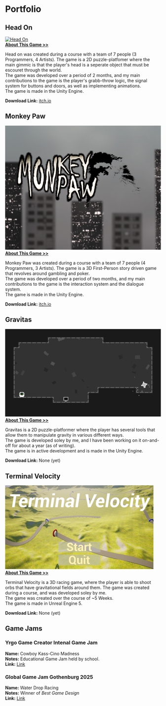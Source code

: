 # Portfolio




## Head On
[![Head On](/assets/HeadOnTitle.png)](/Projects/HeadOn)  
[**About This Game >>**](/Projects/HeadOn)  

Head on was created during a course with a team of 7 people (3 Programmers, 4 Artists). The game is a 2D puzzle-platfomer where the main gimmic is that the player's head is a seperate object that must be escouret through the world.  
The game was developed over a period of 2 months, and my main contributions to the game is the player's grabb-throw logic, the signal system for buttons and doors, as well as implementing animations.  
The game is made in the Unity Engine.  

**Download Link:** [itch.io](https://yrgo-game-creator.itch.io/head-on)  

## Monkey Paw
[![Monkey Paw](/assets/MonkeyPaw.png)](https://salmaster1.github.io/Portfolio/Projects/MonkeyPaw)  
[**About This Game >>**](https://salmaster1.github.io/Portfolio/Projects/MonkeyPaw)  

Monkey Paw was created during a course with a team of 7 people (4 Programmers, 3 Artists). The game is a 3D First-Person story driven game that revolves around gambling and poker.  
The game was developed over a period of two months, and my main contributions to the game is the interaction system and the dialogue system.  
The game is made in the Unity Engine.  

**Download Link:** [itch.io](https://yrgo-game-creator.itch.io/monkey-paw)  

## Gravitas
[![Gravitas](/assets/Gravitas.png)](https://salmaster1.github.io/Portfolio/Projects/Gravitas)  
[**About This Game >>**](https://salmaster1.github.io/Portfolio/Projects/Gravitas)  

Gravitas is a 2D puzzle-platformer where the player has several tools that allow them to manipulate gravity in various different ways.  
The game is developed soley by me, and I have been working on it on-and-off for about a year (as of writing).  
The game is in active development and is made in the Unity Engine.

**Download Link:** None (yet)  

## Terminal Velocity
[![Terminal Velocity](/assets/TerminalVelocity.png)](https://salmaster1.github.io/Portfolio/Projects/TerminalVelocity)  
[**About This Game >>**](https://salmaster1.github.io/Portfolio/Projects/TerminalVelocity)  

Terminal Velocity is a 3D racing game, where the player is able to shoot orbs that have gravitational fields around them. The game was created during a course, and was developed soley by me.  
The game was created over the course of ~5 Weeks.  
The game is made in Unreal Engine 5.  

**Download Link:** None (yet)  

## Game Jams

### Yrgo Game Creator Intenal Game Jam  
**Name:** Cowboy Kass-Cino Madness  
**Notes:** Educational Game Jam held by school.  
**Link:** [Link](https://salmaster.itch.io/cowboy-kass-cino-madness)  

### Global Game Jam Gothenburg 2025
**Name:** Water Drop Racing  
**Notes:** Winner of *Best Game Design*  
**Link:** [Link](https://globalgamejam.org/games/2025/title-5)
